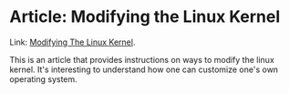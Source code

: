 # Article: Modifying the Linux Kernel
Link: [Modifying The Linux Kernel](https://levelup.gitconnected.com/create-your-own-system-calls-part-2-process-weights-97d5e66f56f3).

This is an article that provides instructions on ways to modify the linux kernel. It's interesting to understand how one can customize one's own operating system.